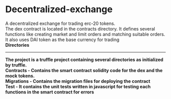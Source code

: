 # Decentralized-exchange
A decentralized exchange for trading erc-20 tokens.<br> The dex contract is located in the contracts directory. It defines several functions like creating market and limit orders and matching suitable orders. It also uses DAI token as the base currency for trading<br>
<b>Directories<b> <br/><hr>
The project is a truffle project containing several directories as initialized by truffle. <br>
Contracts - Contains the smart contract solidity code for the dex and the mock tokens.<br>
Migrations - Contains the migration files for deploying the contract<br>
Test - It contains the unit tests written in javascript for testing each functions in the smart contract for errors

